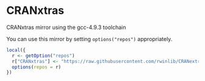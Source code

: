 # CRANxtras
CRANxtras mirror using the gcc-4.9.3 toolchain

You can use this mirror by setting `options("repos")` appropriately.

```r
local({
  r <- getOption("repos")
  r["CRANxtras"] <- "https://raw.githubusercontent.com/rwinlib/CRANextras/master"
  options(repos = r)
})
